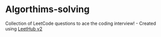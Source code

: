 # Algorthims-solving
Collection of LeetCode questions to ace the coding interview! - Created using [LeetHub v2](https://github.com/arunbhardwaj/LeetHub-2.0)
